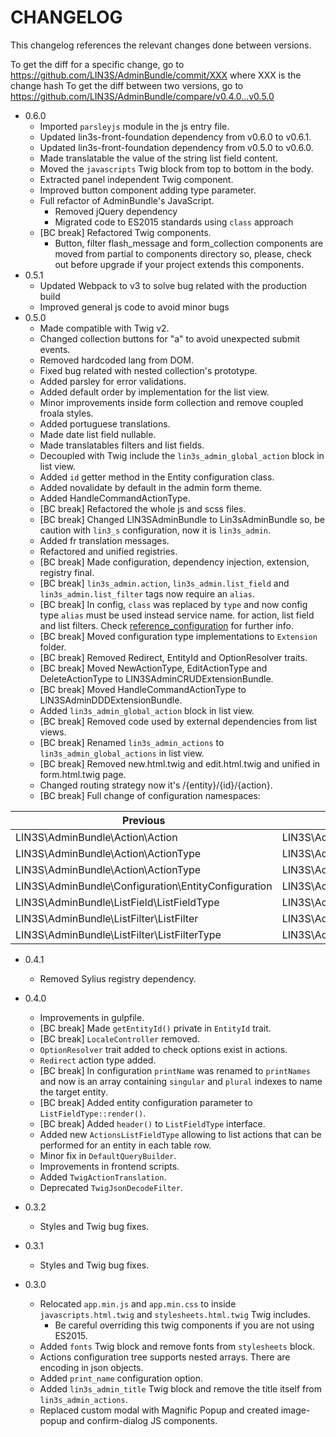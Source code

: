 # CHANGELOG

This changelog references the relevant changes done between versions.

To get the diff for a specific change, go to https://github.com/LIN3S/AdminBundle/commit/XXX where XXX is the change hash 
To get the diff between two versions, go to https://github.com/LIN3S/AdminBundle/compare/v0.4.0...v0.5.0

* 0.6.0
    * Imported `parsleyjs` module in the js entry file.
    * Updated lin3s-front-foundation dependency from v0.6.0 to v0.6.1.
    * Updated lin3s-front-foundation dependency from v0.5.0 to v0.6.0.
    * Made translatable the value of the string list field content.
    * Moved the `javascripts` Twig block from top to bottom in the body.
    * Extracted panel independent Twig component.
    * Improved button component adding type parameter.
    * Full refactor of AdminBundle's JavaScript.
        * Removed jQuery dependency
        * Migrated code to ES2015 standards using `class` approach
    * [BC break] Refactored Twig components.
        * Button, filter flash_message and form_collection components are moved from partial to components directory so,
        please, check out before upgrade if your project extends this components.
* 0.5.1
    * Updated Webpack to v3 to solve bug related with the production build
    * Improved general js code to avoid minor bugs
* 0.5.0
    * Made compatible with Twig v2.
    * Changed collection buttons for "a" to avoid unexpected submit events.
    * Removed hardcoded lang from DOM.
    * Fixed bug related with nested collection's prototype.
    * Added parsley for error validations.
    * Added default order by implementation for the list view.
    * Minor improvements inside form collection and remove coupled froala styles.
    * Added portuguese translations.
    * Made date list field nullable.
    * Made translatables filters and list fields.
    * Decoupled with Twig include the `lin3s_admin_global_action` block in list view.
    * Added `id` getter method in the Entity configuration class.
    * Added novalidate by default in the admin form theme.
    * Added HandleCommandActionType.
    * [BC break] Refactored the whole js and scss files.
    * [BC break] Changed LIN3SAdminBundle to Lin3sAdminBundle so, be caution with `lin3_s` configuration, now it is `lin3s_admin`.
    * Added fr translation messages.
    * Refactored and unified registries.
    * [BC break] Made configuration, dependency injection, extension, registry final.
    * [BC break] `lin3s_admin.action`, `lin3s_admin.list_field` and `lin3s_admin.list_filter` tags now require an `alias`.
    * [BC break] In config, `class` was replaced by `type` and now config type `alias` must be used instead service name.
     for action, list field and list filters. Check [reference_configuration](docs/reference_configuration.md) for further info.
    * [BC break] Moved configuration type implementations to `Extension` folder.
    * [BC break] Removed Redirect, EntityId and OptionResolver traits.
    * [BC break] Moved NewActionType, EditActionType and DeleteActionType to LIN3SAdminCRUDExtensionBundle.
    * [BC break] Moved HandleCommandActionType to LIN3SAdminDDDExtensionBundle.
    * Added `lin3s_admin_global_action` block in list view.
    * [BC break] Removed code used by external dependencies from list views.
    * [BC break] Renamed `lin3s_admin_actions` to `lin3s_admin_global_actions` in list view.
    * [BC break] Removed new.html.twig and edit.html.twig and unified in form.html.twig page.
    * Changed routing strategy now it's /{entity}/{id}/{action}.
    * [BC break] Full change of configuration namespaces:
    
| Previous                                            | New                                                   |
| --------                                            | ---                                                   |
| LIN3S\AdminBundle\Action\Action                     | LIN3S\AdminBundle\Configuration\Model\Action          |
| LIN3S\AdminBundle\Action\ActionType                 | LIN3S\AdminBundle\Configuration\Type\ActionType       |
| LIN3S\AdminBundle\Action\ActionType                 | LIN3S\AdminBundle\Configuration\Type\ActionType       |
| LIN3S\AdminBundle\Configuration\EntityConfiguration | LIN3S\AdminBundle\Configuration\Model\Entity          |
| LIN3S\AdminBundle\ListField\ListFieldType           | LIN3S\AdminBundle\Configuration\Type\ListFieldType    |
| LIN3S\AdminBundle\ListFilter\ListFilter             | LIN3S\AdminBundle\Configuration\Model\ListFilter      |
| LIN3S\AdminBundle\ListFilter\ListFilterType         | LIN3S\AdminBundle\Configuration\Type\ListFilterType   |    
* 0.4.1
    * Removed Sylius registry dependency.
* 0.4.0
    * Improvements in gulpfile.
    * [BC break] Made `getEntityId()` private in `EntityId` trait.
    * [BC break] `LocaleController` removed.
    * `OptionResolver` trait added to check options exist in actions.
    * `Redirect` action type added.
    * [BC break] In configuration `printName` was renamed to `printNames` and now is an array containing `singular` and
    `plural` indexes to name the target entity.
    * [BC break] Added entity configuration parameter to `ListFieldType::render()`.
    * [BC break] Added `header()` to `ListFieldType` interface.
    * Added new `ActionsListFieldType` allowing to list actions that can be performed for an entity in each table row.
    * Minor fix in `DefaultQueryBuilder`.
    * Improvements in frontend scripts.
    * Added `TwigActionTranslation`.
    * Deprecated `TwigJsonDecodeFilter`.
    
* 0.3.2
    * Styles and Twig bug fixes.
* 0.3.1
    * Styles and Twig bug fixes.
* 0.3.0
    * Relocated `app.min.js` and `app.min.css` to inside `javascripts.html.twig` and `stylesheets.html.twig` Twig includes.
        * Be careful overriding this twig components if you are not using ES2015.
    * Added `fonts` Twig block and remove fonts from `stylesheets` block.
    * Actions configuration tree supports nested arrays. There are encoding in json objects.
    * Added `print_name` configuration option.
    * Added `lin3s_admin_title` Twig block and remove the title itself from `lin3s_admin_actions`.
    * Replaced custom modal with Magnific Popup and created image-popup and confirm-dialog JS components.  
